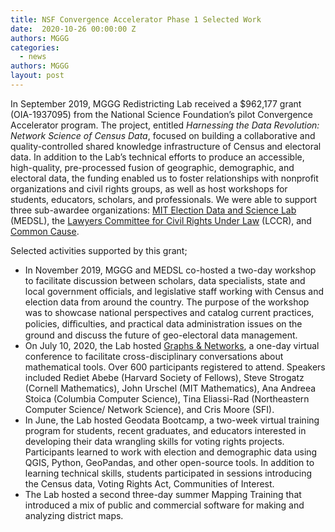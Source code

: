 ```yaml
---
title: NSF Convergence Accelerator Phase 1 Selected Work
date:  2020-10-26 00:00:00 Z
authors: MGGG
categories:
  - news
authors: MGGG
layout: post
---
```


In September 2019, MGGG Redistricting Lab received a $962,177 grant (OIA-1937095) from the National Science Foundation’s pilot Convergence Accelerator program. The project, entitled *Harnessing the Data Revolution: Network Science of Census Data*, focused on building a collaborative and quality-controlled shared knowledge infrastructure of Census and electoral data. In addition to the Lab’s technical efforts to produce an accessible, high-quality, pre-processed fusion of geographic, demographic, and electoral data, the funding enabled us to foster relationships with nonprofit organizations and civil rights groups, as well as host workshops for students, educators, scholars, and professionals.  We were able to support three sub-awardee organizations:  [MIT Election Data and Science Lab](https://electionlab.mit.edu/) (MEDSL), the [Lawyers Committee for Civil Rights Under Law](https://www.lawyerscommittee.org/) (LCCR), and [Common Cause](https://www.commoncause.org/).

Selected activities supported by this grant;

* In November 2019, MGGG and MEDSL co-hosted a two-day workshop to facilitate discussion between scholars, data specialists, state and local government officials, and legislative staff working with Census and election data from around the country. The purpose of the workshop was to showcase national perspectives and catalog current practices, policies, diﬃculties, and practical data administration issues on the ground and discuss the future of geo-electoral data management.
* On July 10, 2020, the Lab hosted [Graphs & Networks](https://sites.tufts.edu/vrdi/gn-materials/), a one-day virtual conference to facilitate cross-disciplinary conversations about mathematical tools. Over 600 participants registered to attend.  Speakers included Rediet Abebe (Harvard Society of Fellows), Steve Strogatz (Cornell Mathematics), John Urschel (MIT Mathematics), Ana Andreea Stoica (Columbia Computer Science), Tina Eliassi-Rad (Northeastern Computer Science/ Network Science), and Cris Moore (SFI).
* In June, the Lab hosted Geodata Bootcamp, a two-week virtual training program for students, recent graduates, and educators interested in developing their data wrangling skills for voting rights projects. Participants learned to work with election and demographic data using QGIS, Python, GeoPandas, and other open-source tools. In addition to learning technical skills, students participated in sessions introducing the Census data, Voting Rights Act, Communities of Interest. 
* The Lab hosted a second three-day summer Mapping Training that introduced a mix of public and commercial software for making and analyzing district maps.
